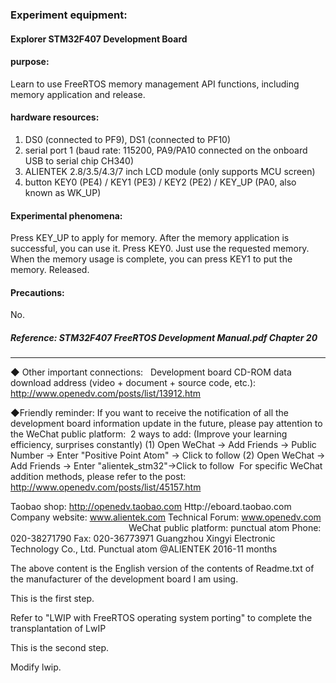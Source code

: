 
### Experiment equipment:
#### Explorer STM32F407 Development Board

#### purpose:
Learn to use FreeRTOS memory management API functions, including memory application and release.

#### hardware resources:
1. DS0 (connected to PF9), DS1 (connected to PF10)
2. serial port 1 (baud rate: 115200, PA9/PA10 connected on the onboard USB to serial chip CH340)
3. ALIENTEK 2.8/3.5/4.3/7 inch LCD module (only supports MCU screen)
4. button KEY0 (PE4) / KEY1 (PE3) / KEY2 (PE2) / KEY_UP (PA0, also known as WK_UP)

#### Experimental phenomena:
Press KEY_UP to apply for memory. After the memory application is successful, you can use it. Press KEY0.
Just use the requested memory. When the memory usage is complete, you can press KEY1 to put the memory.
Released.

#### Precautions:
No.

##### Reference: STM32F407 FreeRTOS Development Manual.pdf Chapter 20


-------------------------------------------------- -----------------------------------------

◆ Other important connections:
  Development board CD-ROM data download address (video + document + source code, etc.): http://www.openedv.com/posts/list/13912.htm


◆Friendly reminder: If you want to receive the notification of all the development board information update in the future, please pay attention to the WeChat public platform:
 2 ways to add: (Improve your learning efficiency, surprises constantly)
(1) Open WeChat -> Add Friends -> Public Number -> Enter "Positive Point Atom" -> Click to follow
(2) Open WeChat -> Add Friends -> Enter "alientek_stm32"->Click to follow
 For specific WeChat addition methods, please refer to the post: http://www.openedv.com/posts/list/45157.htm
 




Taobao shop: http://openedv.taobao.com
Http://eboard.taobao.com
Company website: www.alientek.com
Technical Forum: www.openedv.com
                                                WeChat public platform: punctual atom
Phone: 020-38271790
Fax: 020-36773971
Guangzhou Xingyi Electronic Technology Co., Ltd.
Punctual atom @ALIENTEK
2016-11 months


The above content is the English version of the contents of Readme.txt of the manufacturer of the development board I am using.

This is the first step.

Refer to "LWIP with FreeRTOS operating system porting" to complete the transplantation of LwIP

This is the second step.

Modify lwip.
